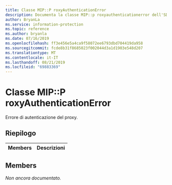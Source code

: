 ```yaml
---
title: Classe MIP::P roxyAuthenticationError
description: Documenta la classe MIP::p roxyauthenticationerror dell'SDK Microsoft Information Protection (MIP).
author: BryanLa
ms.service: information-protection
ms.topic: reference
ms.author: bryanla
ms.date: 07/16/2019
ms.openlocfilehash: ff3e456e5a4ca9f58072ee6793dbd704419da958
ms.sourcegitcommit: fcde8b31f8685023f002044d3a1d1903e548d207
ms.translationtype: MT
ms.contentlocale: it-IT
ms.lasthandoff: 08/21/2019
ms.locfileid: "69883369"
---
```

# <a name="class-mipproxyauthenticationerror"></a>Classe MIP::P roxyAuthenticationError 
Errore di autenticazione del proxy.
  
## <a name="summary"></a>Riepilogo
 Members                        | Descrizioni                                
--------------------------------|---------------------------------------------
  
## <a name="members"></a>Members
_Non ancora documentato._
